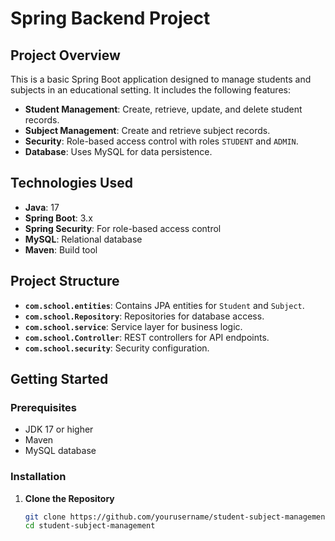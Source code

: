 # Spring Backend Project

## Project Overview

This is a basic Spring Boot application designed to manage students and subjects in an educational setting. It includes the following features:
- **Student Management**: Create, retrieve, update, and delete student records.
- **Subject Management**: Create and retrieve subject records.
- **Security**: Role-based access control with roles `STUDENT` and `ADMIN`.
- **Database**: Uses MySQL for data persistence.

## Technologies Used

- **Java**: 17
- **Spring Boot**: 3.x
- **Spring Security**: For role-based access control
- **MySQL**: Relational database
- **Maven**: Build tool

## Project Structure

- **`com.school.entities`**: Contains JPA entities for `Student` and `Subject`.
- **`com.school.Repository`**: Repositories for database access.
- **`com.school.service`**: Service layer for business logic.
- **`com.school.Controller`**: REST controllers for API endpoints.
- **`com.school.security`**: Security configuration.

## Getting Started

### Prerequisites

- JDK 17 or higher
- Maven
- MySQL database

### Installation

1. **Clone the Repository**

   ```bash
   git clone https://github.com/yourusername/student-subject-management.git
   cd student-subject-management

   

